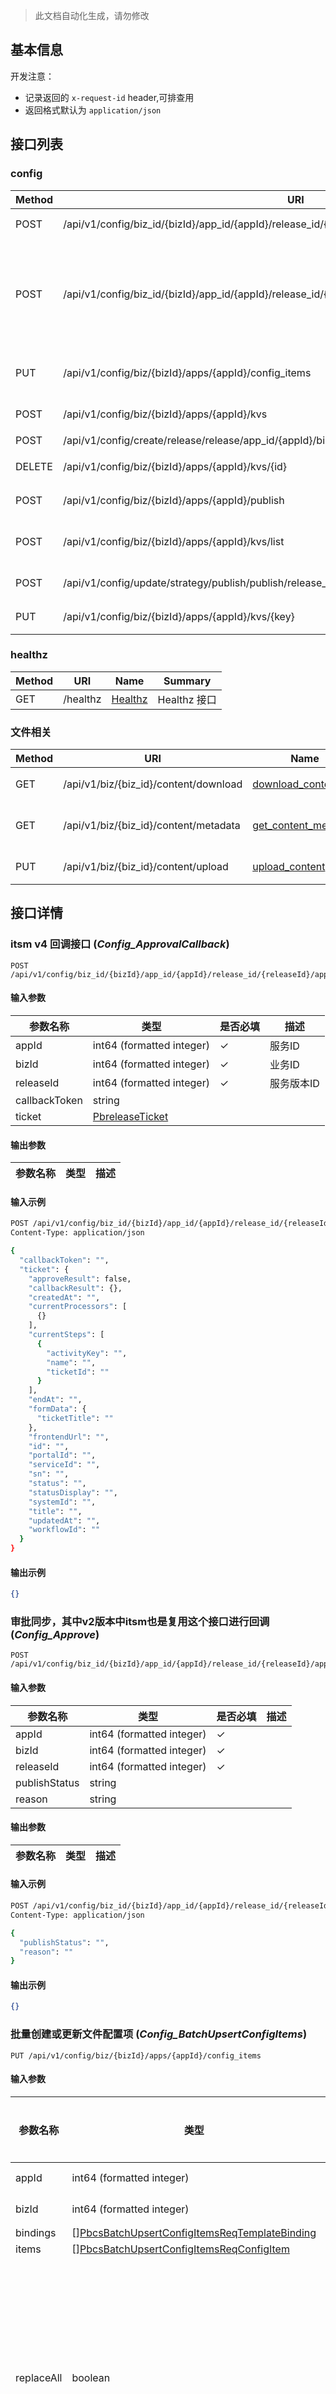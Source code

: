 > 此文档自动化生成，请勿修改

## 基本信息

开发注意：
- 记录返回的 `x-request-id` header,可排查用
- 返回格式默认为 `application/json`

## 接口列表

### config

| Method  | URI     | Name   | Summary |
|---------|---------|--------|---------|
| POST | /api/v1/config/biz_id/{bizId}/app_id/{appId}/release_id/{releaseId}/approval_callback | [Config_ApprovalCallback](#config-approval-callback) | itsm v4 回调接口 |
| POST | /api/v1/config/biz_id/{bizId}/app_id/{appId}/release_id/{releaseId}/approve | [Config_Approve](#config-approve) | 审批同步，其中v2版本中itsm也是复用这个接口进行回调 |
| PUT | /api/v1/config/biz/{bizId}/apps/{appId}/config_items | [Config_BatchUpsertConfigItems](#config-batch-upsert-config-items) | 批量创建或更新文件配置项 |
| POST | /api/v1/config/biz/{bizId}/apps/{appId}/kvs | [Config_CreateKv](#config-create-kv) | 创建键值配置项 |
| POST | /api/v1/config/create/release/release/app_id/{appId}/biz_id/{bizId} | [Config_CreateRelease](#config-create-release) | 生成版本 |
| DELETE | /api/v1/config/biz/{bizId}/apps/{appId}/kvs/{id} | [Config_DeleteKv](#config-delete-kv) | 删除键值配置项 |
| POST | /api/v1/config/biz/{bizId}/apps/{appId}/publish | [Config_GenerateReleaseAndPublish](#config-generate-release-and-publish) | 生成版本并发布 |
| POST | /api/v1/config/biz/{bizId}/apps/{appId}/kvs/list | [Config_ListKvs](#config-list-kvs) | 获取键值配置项列表 |
| POST | /api/v1/config/update/strategy/publish/publish/release_id/{releaseId}/app_id/{appId}/biz_id/{bizId} | [Config_Publish](#config-publish) | 发布指定版本 |
| PUT | /api/v1/config/biz/{bizId}/apps/{appId}/kvs/{key} | [Config_UpdateKv](#config-update-kv) | 更新键值配置项 |

### healthz

| Method  | URI     | Name   | Summary |
|---------|---------|--------|---------|
| GET | /healthz | [Healthz](#healthz) | Healthz 接口 |

### 文件相关

| Method  | URI     | Name   | Summary |
|---------|---------|--------|---------|
| GET | /api/v1/biz/{biz_id}/content/download | [download_content](#download-content) | 下载文件内容 |
| GET | /api/v1/biz/{biz_id}/content/metadata | [get_content_metadata](#get-content-metadata) | 获取文件内容元数据 |
| PUT | /api/v1/biz/{biz_id}/content/upload | [upload_content](#upload-content) | 上传文件内容 |

## 接口详情

### <span id="config-approval-callback"></span> itsm v4 回调接口 (*Config_ApprovalCallback*)

```
POST /api/v1/config/biz_id/{bizId}/app_id/{appId}/release_id/{releaseId}/approval_callback
```

#### 输入参数

| 参数名称 | 类型 | 是否必填 | 描述 |
|------|--------|------|---------|
| appId | int64 (formatted integer) | ✓ | 服务ID |
| bizId | int64 (formatted integer) | ✓ | 业务ID |
| releaseId | int64 (formatted integer) | ✓ | 服务版本ID |
| callbackToken | string |  |  |
| ticket | [PbreleaseTicket](#pbrelease-ticket) |  |  |

#### 输出参数

| 参数名称 | 类型 | 描述 |
|------|--------|---------|

#### 输入示例

```bash
POST /api/v1/config/biz_id/{bizId}/app_id/{appId}/release_id/{releaseId}/approval_callback HTTP/1.1
Content-Type: application/json

{
  "callbackToken": "",
  "ticket": {
    "approveResult": false,
    "callbackResult": {},
    "createdAt": "",
    "currentProcessors": [
      {}
    ],
    "currentSteps": [
      {
        "activityKey": "",
        "name": "",
        "ticketId": ""
      }
    ],
    "endAt": "",
    "formData": {
      "ticketTitle": ""
    },
    "frontendUrl": "",
    "id": "",
    "portalId": "",
    "serviceId": "",
    "sn": "",
    "status": "",
    "statusDisplay": "",
    "systemId": "",
    "title": "",
    "updatedAt": "",
    "workflowId": ""
  }
}
```

#### 输出示例

```json
{}
```

### <span id="config-approve"></span> 审批同步，其中v2版本中itsm也是复用这个接口进行回调 (*Config_Approve*)

```
POST /api/v1/config/biz_id/{bizId}/app_id/{appId}/release_id/{releaseId}/approve
```

#### 输入参数

| 参数名称 | 类型 | 是否必填 | 描述 |
|------|--------|------|---------|
| appId | int64 (formatted integer) | ✓ |  |
| bizId | int64 (formatted integer) | ✓ |  |
| releaseId | int64 (formatted integer) | ✓ |  |
| publishStatus | string |  |  |
| reason | string |  |  |

#### 输出参数

| 参数名称 | 类型 | 描述 |
|------|--------|---------|

#### 输入示例

```bash
POST /api/v1/config/biz_id/{bizId}/app_id/{appId}/release_id/{releaseId}/approve HTTP/1.1
Content-Type: application/json

{
  "publishStatus": "",
  "reason": ""
}
```

#### 输出示例

```json
{}
```

### <span id="config-batch-upsert-config-items"></span> 批量创建或更新文件配置项 (*Config_BatchUpsertConfigItems*)

```
PUT /api/v1/config/biz/{bizId}/apps/{appId}/config_items
```

#### 输入参数

| 参数名称 | 类型 | 是否必填 | 描述 |
|------|--------|------|---------|
| appId | int64 (formatted integer) | ✓ | 服务ID |
| bizId | int64 (formatted integer) | ✓ | 业务ID |
| bindings | \[\][PbcsBatchUpsertConfigItemsReqTemplateBinding](#pbcs-batch-upsert-config-items-req-template-binding) |  |  |
| items | \[\][PbcsBatchUpsertConfigItemsReqConfigItem](#pbcs-batch-upsert-config-items-req-config-item) |  |  |
| replaceAll | boolean |  | 是否替换全部：如果为true会覆盖已有的文件，不存在的则删除 |
| variables | \[\][PbtvTemplateVariableSpec](#pbtv-template-variable-spec) |  |  |

#### 输出参数

| 参数名称 | 类型 | 描述 |
|------|--------|---------|

#### 输入示例

```bash
PUT /api/v1/config/biz/{bizId}/apps/{appId}/config_items HTTP/1.1
Content-Type: application/json

{
  "bindings": [
    {
      "templateBinding": {
        "templateRevisions": [
          {
            "isLatest": false,
            "templateId": 0,
            "templateRevisionId": 0
          }
        ],
        "templateSetId": 0
      },
      "templateSpaceId": 0
    }
  ],
  "items": [
    {
      "byteSize": "",
      "charset": "",
      "fileMode": "",
      "fileType": "",
      "md5": "",
      "memo": "",
      "name": "",
      "path": "",
      "privilege": "",
      "sign": "",
      "user": "",
      "userGroup": ""
    }
  ],
  "replaceAll": false,
  "variables": [
    {
      "defaultVal": "",
      "memo": "",
      "name": "",
      "type": ""
    }
  ]
}
```

#### 输出示例

```json
{}
```

### <span id="config-create-kv"></span> 创建键值配置项 (*Config_CreateKv*)

```
POST /api/v1/config/biz/{bizId}/apps/{appId}/kvs
```

#### 输入参数

| 参数名称 | 类型 | 是否必填 | 描述 |
|------|--------|------|---------|
| appId | int64 (formatted integer) | ✓ | 服务ID |
| bizId | int64 (formatted integer) | ✓ | 业务ID |
| certificateExpirationDate | string |  | 证书过期时间 |
| key | string | ✓ | 配置项名 |
| kvType | string | ✓ | 键值类型：(any、string、number、text、json、yaml、xml、secret) |
| memo | string |  | 描述 |
| secretHidden | boolean |  | 是否隐藏值：是=true，否=false |
| secretType | string |  | 密钥类型：(password、、certificate、secret_key、token、custom)，如果kv_type=secret必填项 |
| value | string | ✓ | 配置项值 |

#### 输出参数

| 参数名称 | 类型 | 描述 |
|------|--------|---------|

#### 输入示例

```bash
POST /api/v1/config/biz/{bizId}/apps/{appId}/kvs HTTP/1.1
Content-Type: application/json

{
  "certificateExpirationDate": "",
  "key": "",
  "kvType": "",
  "memo": "",
  "secretHidden": false,
  "secretType": "",
  "value": ""
}
```

#### 输出示例

```json
{}
```

### <span id="config-create-release"></span> 生成版本 (*Config_CreateRelease*)

```
POST /api/v1/config/create/release/release/app_id/{appId}/biz_id/{bizId}
```

#### 输入参数

| 参数名称 | 类型 | 是否必填 | 描述 |
|------|--------|------|---------|
| appId | int64 (formatted integer) | ✓ | 服务ID |
| bizId | int64 (formatted integer) | ✓ | 业务ID |
| memo | string |  | 版本描述 |
| name | string |  | 版本名称 |
| variables | \[\][PbtvTemplateVariableSpec](#pbtv-template-variable-spec) |  |  |

#### 输出参数

| 参数名称 | 类型 | 描述 |
|------|--------|---------|

#### 输入示例

```bash
POST /api/v1/config/create/release/release/app_id/{appId}/biz_id/{bizId} HTTP/1.1
Content-Type: application/json

{
  "memo": "",
  "name": "",
  "variables": [
    {
      "defaultVal": "",
      "memo": "",
      "name": "",
      "type": ""
    }
  ]
}
```

#### 输出示例

```json
{}
```

### <span id="config-delete-kv"></span> 删除键值配置项 (*Config_DeleteKv*)

```
DELETE /api/v1/config/biz/{bizId}/apps/{appId}/kvs/{id}
```

#### 输入参数

| 参数名称 | 类型 | 是否必填 | 描述 |
|------|--------|------|---------|
| appId | int64 (formatted integer) | ✓ | 服务ID |
| bizId | int64 (formatted integer) | ✓ | 业务ID |
| id | int64 (formatted integer) | ✓ | 键值配置项ID |

#### 输出参数

| 参数名称 | 类型 | 描述 |
|------|--------|---------|

#### 输入示例

```bash
DELETE /api/v1/config/biz/{bizId}/apps/{appId}/kvs/{id} HTTP/1.1
Content-Type: application/json


```

#### 输出示例

```json
{}
```

### <span id="config-generate-release-and-publish"></span> 生成版本并发布 (*Config_GenerateReleaseAndPublish*)

```
POST /api/v1/config/biz/{bizId}/apps/{appId}/publish
```

#### 输入参数

| 参数名称 | 类型 | 是否必填 | 描述 |
|------|--------|------|---------|
| appId | int64 (formatted integer) | ✓ | 服务ID |
| bizId | int64 (formatted integer) | ✓ | 业务ID |
| all | boolean |  | 全部实例上线：是=true，否=false |
| grayPublishMode | string |  | 灰度发布模式，仅在 all 为 false 时有效，枚举值：publish_by_labels,publish_by_groups |
| groupName | string |  | 在 gray_publish_mode 为 publish_by_labels 时生效，用于根据 labels 生成一个分组时对其命名，如果有服务有可用的（绑定了服务）同 labels 的分组存在，则复用旧的分组，不会新创建分组 |
| groups | []string |  | 分组上线：分组ID，如果有值那么all必须是false |
| labels | \[\][interface{}](#interface) |  | 要发布的标签列表，仅在 gray_publish_mode 为 publish_by_labels 时生效 |
| releaseMemo | string |  | 版本描述 |
| releaseName | string |  | 服务版本名 |
| variables | \[\][PbtvTemplateVariableSpec](#pbtv-template-variable-spec) |  |  |

#### 输出参数

| 参数名称 | 类型 | 描述 |
|------|--------|---------|

#### 输入示例

```bash
POST /api/v1/config/biz/{bizId}/apps/{appId}/publish HTTP/1.1
Content-Type: application/json

{
  "all": false,
  "grayPublishMode": "",
  "groupName": "",
  "groups": [
    {}
  ],
  "labels": [
    {}
  ],
  "releaseMemo": "",
  "releaseName": "",
  "variables": [
    {
      "defaultVal": "",
      "memo": "",
      "name": "",
      "type": ""
    }
  ]
}
```

#### 输出示例

```json
{}
```

### <span id="config-list-kvs"></span> 获取键值配置项列表 (*Config_ListKvs*)

```
POST /api/v1/config/biz/{bizId}/apps/{appId}/kvs/list
```

#### 输入参数

| 参数名称 | 类型 | 是否必填 | 描述 |
|------|--------|------|---------|
| appId | int64 (formatted integer) | ✓ | 服务ID |
| bizId | int64 (formatted integer) | ✓ | 业务ID |
| all | boolean |  | 是否获取所有 |
| key | []string |  | 查询特定的配置项名 |
| kvType | []string |  | 键值类型：(any、string、number、text、json、yaml、xml、secret) |
| limit | int64 (formatted integer) |  | 每页条数 |
| order | string |  | 排序类型：desc |
| search | [interface{}](#interface) |  | 搜索的值 |
| sort | string |  | 排序的值，例如：key |
| start | int64 (formatted integer) |  | 当前页码 |
| status | []string |  | 键值配置项状态：(ADD、DELETE、REVISE、UNCHANGE) |
| topIds | []int64 (formatted integer) |  | 需要置顶ID |
| withStatus | boolean |  | 暂时未用到 |

#### 输出参数

| 参数名称 | 类型 | 描述 |
|------|--------|---------|

#### 输入示例

```bash
POST /api/v1/config/biz/{bizId}/apps/{appId}/kvs/list HTTP/1.1
Content-Type: application/json

{
  "all": false,
  "key": [
    {}
  ],
  "kvType": [
    {}
  ],
  "limit": 0,
  "order": "",
  "search": {},
  "sort": "",
  "start": 0,
  "status": [
    {}
  ],
  "topIds": [
    {}
  ],
  "withStatus": false
}
```

#### 输出示例

```json
{}
```

### <span id="config-publish"></span> 发布指定版本 (*Config_Publish*)

```
POST /api/v1/config/update/strategy/publish/publish/release_id/{releaseId}/app_id/{appId}/biz_id/{bizId}
```

#### 输入参数

| 参数名称 | 类型 | 是否必填 | 描述 |
|------|--------|------|---------|
| appId | int64 (formatted integer) | ✓ | 服务ID |
| bizId | int64 (formatted integer) | ✓ | 业务ID |
| releaseId | int64 (formatted integer) | ✓ | 服务版本ID |
| all | boolean |  | 全部实例上线：是=true，否=false |
| default | boolean |  |  |
| grayPublishMode | string |  | 灰度发布模式，仅在 all 为 false 时有效，枚举值：publish_by_labels,publish_by_groups |
| groupName | string |  | 在 gray_publish_mode 为 publish_by_labels 时生效，用于根据 labels 生成一个分组时对其命名，如果有服务有可用的（绑定了服务）同 labels 的分组存在，则复用旧的分组，不会新创建分组 |
| groups | []int64 (formatted integer) |  | 分组上线：分组ID，如果有值那么all必须是false |
| labels | \[\][interface{}](#interface) |  | 要发布的标签列表，仅在 gray_publish_mode 为 publish_by_labels 时生效 |
| memo | string |  | 上线说明 |

#### 输出参数

| 参数名称 | 类型 | 描述 |
|------|--------|---------|

#### 输入示例

```bash
POST /api/v1/config/update/strategy/publish/publish/release_id/{releaseId}/app_id/{appId}/biz_id/{bizId} HTTP/1.1
Content-Type: application/json

{
  "all": false,
  "default": false,
  "grayPublishMode": "",
  "groupName": "",
  "groups": [
    {}
  ],
  "labels": [
    {}
  ],
  "memo": ""
}
```

#### 输出示例

```json
{}
```

### <span id="config-update-kv"></span> 更新键值配置项 (*Config_UpdateKv*)

```
PUT /api/v1/config/biz/{bizId}/apps/{appId}/kvs/{key}
```

#### 输入参数

| 参数名称 | 类型 | 是否必填 | 描述 |
|------|--------|------|---------|
| appId | int64 (formatted integer) | ✓ | 服务ID |
| bizId | int64 (formatted integer) | ✓ | 业务ID |
| key | string | ✓ | 配置项名 |
| memo | string |  | 描述 |
| secretHidden | boolean |  | 是否隐藏值：是=true，否=false |
| secretType | string |  | 密钥类型：(password、、certificate、secret_key、token、custom)，如果kv_type=secret必填项 |
| value | string | ✓ | 配置项值 |

#### 输出参数

| 参数名称 | 类型 | 描述 |
|------|--------|---------|

#### 输入示例

```bash
PUT /api/v1/config/biz/{bizId}/apps/{appId}/kvs/{key} HTTP/1.1
Content-Type: application/json

{
  "memo": "",
  "secretHidden": false,
  "secretType": "",
  "value": ""
}
```

#### 输出示例

```json
{}
```

### <span id="healthz"></span> Healthz 接口 (*Healthz*)

```
GET /healthz
```

#### 输出参数

| 参数名称 | 类型 | 描述 |
|------|--------|---------|

#### 输入示例

```bash
GET /healthz HTTP/1.1
Content-Type: application/json


```

#### 输出示例

```json
{}
```

### <span id="download-content"></span> 下载文件内容 (*download_content*)

```
GET /api/v1/biz/{biz_id}/content/download
```

#### 输入参数

| 参数名称 | 类型 | 是否必填 | 描述 |
|------|--------|------|---------|
| biz_id | integer | ✓ | 业务ID |
| X-Bkapi-File-Content-Id | string | ✓ | 上传文件内容的SHA256值 |
| X-Bscp-App-Id | integer |  | 如果是应用配置项，则设置该应用ID |
| X-Bscp-Template-Space-Id | integer |  | 如果是模版配置项，则设置该模版空间ID |

#### 输出参数

| 参数名称 | 类型 | 描述 |
|------|--------|---------|
| code | integer | 返回码 |
| message | string | 返回消息 |
| code | integer | 返回码 |
| message | string | 返回消息 |
| data | object | 返回body |
| data.byte_size | integer |  |
| data.md5 | string |  |
| data.sha256 | string |  |



#### 输入示例

```bash
GET /api/v1/biz/{biz_id}/content/download HTTP/1.1
Content-Type: application/json


```

#### 输出示例

```json
{
  "data": {
    "byte_size": 0,
    "md5": "",
    "sha256": ""
  }
}
```

### <span id="get-content-metadata"></span> 获取文件内容元数据 (*get_content_metadata*)

```
GET /api/v1/biz/{biz_id}/content/metadata
```

#### 输入参数

| 参数名称 | 类型 | 是否必填 | 描述 |
|------|--------|------|---------|
| biz_id | integer | ✓ | 业务ID |
| X-Bkapi-File-Content-Id | string | ✓ | 上传文件内容的SHA256值 |
| app-id | integer | ✓ | 如果是应用配置项，则设置该应用ID |

#### 输出参数

| 参数名称 | 类型 | 描述 |
|------|--------|---------|
| code | integer | 返回码 |
| message | string | 返回消息 |
| code | integer | 返回码 |
| message | string | 返回消息 |
| data | object | 返回body |
| data.byte_size | integer |  |
| data.md5 | string |  |
| data.sha256 | string |  |



#### 输入示例

```bash
GET /api/v1/biz/{biz_id}/content/metadata HTTP/1.1
Content-Type: application/json


```

#### 输出示例

```json
{
  "data": {
    "byte_size": 0,
    "md5": "",
    "sha256": ""
  }
}
```

### <span id="upload-content"></span> 上传文件内容 (*upload_content*)

```
PUT /api/v1/biz/{biz_id}/content/upload
```

#### 输入参数

| 参数名称 | 类型 | 是否必填 | 描述 |
|------|--------|------|---------|
| biz_id | integer | ✓ | 业务ID |
| X-Bkapi-File-Content-Id | string | ✓ | 上传文件内容的SHA256值 |
| X-Bscp-App-Id | integer |  | 如果是应用配置项，则设置该应用ID |
| X-Bscp-Template-Space-Id | integer |  | 如果是模版配置项，则设置该模版空间ID |

#### 输出参数

| 参数名称 | 类型 | 描述 |
|------|--------|---------|
| code | integer | 返回码 |
| message | string | 返回消息 |
| code | integer | 返回码 |
| message | string | 返回消息 |
| data | object | 返回body |
| data.byte_size | integer |  |
| data.md5 | string |  |
| data.sha256 | string |  |



#### 输入示例

```bash
PUT /api/v1/biz/{biz_id}/content/upload HTTP/1.1
Content-Type: application/json


```

#### 输出示例

```json
{
  "data": {
    "byte_size": 0,
    "md5": "",
    "sha256": ""
  }
}
```

## Models

### <span id="config-approval-callback-body"></span> ConfigApprovalCallbackBody


  



**Properties**

| Name | Type | Go type | Required | Default | Description | Example |
|------|------|---------|:--------:| ------- |-------------|---------|
| callbackToken | string| `string` |  | |  |  |
| ticket | [PbreleaseTicket](#pbrelease-ticket)| `PbreleaseTicket` |  | |  |  |



### <span id="config-approve-body"></span> ConfigApproveBody


  



**Properties**

| Name | Type | Go type | Required | Default | Description | Example |
|------|------|---------|:--------:| ------- |-------------|---------|
| publishStatus | string| `string` |  | |  |  |
| reason | string| `string` |  | |  |  |



### <span id="config-batch-upsert-config-items-body"></span> ConfigBatchUpsertConfigItemsBody


  



**Properties**

| Name | Type | Go type | Required | Default | Description | Example |
|------|------|---------|:--------:| ------- |-------------|---------|
| bindings | \[\][PbcsBatchUpsertConfigItemsReqTemplateBinding](#pbcs-batch-upsert-config-items-req-template-binding)| `[]*PbcsBatchUpsertConfigItemsReqTemplateBinding` |  | |  |  |
| items | \[\][PbcsBatchUpsertConfigItemsReqConfigItem](#pbcs-batch-upsert-config-items-req-config-item)| `[]*PbcsBatchUpsertConfigItemsReqConfigItem` |  | |  |  |
| replaceAll | boolean| `bool` |  | | 是否替换全部：如果为true会覆盖已有的文件，不存在的则删除 |  |
| variables | \[\][PbtvTemplateVariableSpec](#pbtv-template-variable-spec)| `[]*PbtvTemplateVariableSpec` |  | |  |  |



### <span id="config-create-kv-body"></span> ConfigCreateKvBody


> 请求参数
  





**Properties**

| Name | Type | Go type | Required | Default | Description | Example |
|------|------|---------|:--------:| ------- |-------------|---------|
| certificateExpirationDate | string| `string` |  | | 证书过期时间 |  |
| key | string| `string` | ✓ | | 配置项名 |  |
| kvType | string| `string` | ✓ | | 键值类型：(any、string、number、text、json、yaml、xml、secret) |  |
| memo | string| `string` |  | | 描述 |  |
| secretHidden | boolean| `bool` |  | | 是否隐藏值：是=true，否=false |  |
| secretType | string| `string` |  | | 密钥类型：(password、、certificate、secret_key、token、custom)，如果kv_type=secret必填项 |  |
| value | string| `string` | ✓ | | 配置项值 |  |



### <span id="config-create-release-body"></span> ConfigCreateReleaseBody


  



**Properties**

| Name | Type | Go type | Required | Default | Description | Example |
|------|------|---------|:--------:| ------- |-------------|---------|
| memo | string| `string` |  | | 版本描述 |  |
| name | string| `string` |  | | 版本名称 |  |
| variables | \[\][PbtvTemplateVariableSpec](#pbtv-template-variable-spec)| `[]*PbtvTemplateVariableSpec` |  | |  |  |



### <span id="config-generate-release-and-publish-body"></span> ConfigGenerateReleaseAndPublishBody


  



**Properties**

| Name | Type | Go type | Required | Default | Description | Example |
|------|------|---------|:--------:| ------- |-------------|---------|
| all | boolean| `bool` |  | | 全部实例上线：是=true，否=false |  |
| grayPublishMode | string| `string` |  | | 灰度发布模式，仅在 all 为 false 时有效，枚举值：publish_by_labels,publish_by_groups |  |
| groupName | string| `string` |  | | 在 gray_publish_mode 为 publish_by_labels 时生效，用于根据 labels 生成一个分组时对其命名，如果有服务有可用的（绑定了服务）同 labels 的分组存在，则复用旧的分组，不会新创建分组 |  |
| groups | []string| `[]string` |  | | 分组上线：分组ID，如果有值那么all必须是false |  |
| labels | \[\][interface{}](#interface)| `[]interface{}` |  | | 要发布的标签列表，仅在 gray_publish_mode 为 publish_by_labels 时生效 |  |
| releaseMemo | string| `string` |  | | 版本描述 |  |
| releaseName | string| `string` |  | | 服务版本名 |  |
| variables | \[\][PbtvTemplateVariableSpec](#pbtv-template-variable-spec)| `[]*PbtvTemplateVariableSpec` |  | |  |  |



### <span id="config-list-kvs-body"></span> ConfigListKvsBody


  



**Properties**

| Name | Type | Go type | Required | Default | Description | Example |
|------|------|---------|:--------:| ------- |-------------|---------|
| all | boolean| `bool` |  | | 是否获取所有 |  |
| key | []string| `[]string` |  | | 查询特定的配置项名 |  |
| kvType | []string| `[]string` |  | | 键值类型：(any、string、number、text、json、yaml、xml、secret) |  |
| limit | int64 (formatted integer)| `int64` |  | | 每页条数 |  |
| order | string| `string` |  | | 排序类型：desc |  |
| search | [interface{}](#interface)| `interface{}` |  | | 搜索的值 |  |
| sort | string| `string` |  | | 排序的值，例如：key |  |
| start | int64 (formatted integer)| `int64` |  | | 当前页码 |  |
| status | []string| `[]string` |  | | 键值配置项状态：(ADD、DELETE、REVISE、UNCHANGE) |  |
| topIds | []int64 (formatted integer)| `[]int64` |  | | 需要置顶ID |  |
| withStatus | boolean| `bool` |  | | 暂时未用到 |  |



### <span id="config-publish-body"></span> ConfigPublishBody


  



**Properties**

| Name | Type | Go type | Required | Default | Description | Example |
|------|------|---------|:--------:| ------- |-------------|---------|
| all | boolean| `bool` |  | | 全部实例上线：是=true，否=false |  |
| default | boolean| `bool` |  | |  |  |
| grayPublishMode | string| `string` |  | | 灰度发布模式，仅在 all 为 false 时有效，枚举值：publish_by_labels,publish_by_groups |  |
| groupName | string| `string` |  | | 在 gray_publish_mode 为 publish_by_labels 时生效，用于根据 labels 生成一个分组时对其命名，如果有服务有可用的（绑定了服务）同 labels 的分组存在，则复用旧的分组，不会新创建分组 |  |
| groups | []int64 (formatted integer)| `[]int64` |  | | 分组上线：分组ID，如果有值那么all必须是false |  |
| labels | \[\][interface{}](#interface)| `[]interface{}` |  | | 要发布的标签列表，仅在 gray_publish_mode 为 publish_by_labels 时生效 |  |
| memo | string| `string` |  | | 上线说明 |  |



### <span id="config-update-kv-body"></span> ConfigUpdateKvBody


> 请求参数
  





**Properties**

| Name | Type | Go type | Required | Default | Description | Example |
|------|------|---------|:--------:| ------- |-------------|---------|
| memo | string| `string` |  | | 描述 |  |
| secretHidden | boolean| `bool` |  | | 是否隐藏值：是=true，否=false |  |
| secretType | string| `string` |  | | 密钥类型：(password、、certificate、secret_key、token、custom)，如果kv_type=secret必填项 |  |
| value | string| `string` | ✓ | | 配置项值 |  |



### <span id="pbatb-template-binding"></span> pbatbTemplateBinding


  



**Properties**

| Name | Type | Go type | Required | Default | Description | Example |
|------|------|---------|:--------:| ------- |-------------|---------|
| templateRevisions | \[\][PbatbTemplateRevisionBinding](#pbatb-template-revision-binding)| `[]*PbatbTemplateRevisionBinding` |  | |  |  |
| templateSetId | int64 (formatted integer)| `int64` |  | | 模板套餐ID |  |



### <span id="pbatb-template-revision-binding"></span> pbatbTemplateRevisionBinding


  



**Properties**

| Name | Type | Go type | Required | Default | Description | Example |
|------|------|---------|:--------:| ------- |-------------|---------|
| isLatest | boolean| `bool` |  | | 是否是最新：模板文件版本ID在该模板文件中是最新的一个版本 |  |
| templateId | int64 (formatted integer)| `int64` |  | | 模板文件ID |  |
| templateRevisionId | int64 (formatted integer)| `int64` |  | | 模板文件版本ID |  |



### <span id="pbbase-revision"></span> pbbaseRevision


  



**Properties**

| Name | Type | Go type | Required | Default | Description | Example |
|------|------|---------|:--------:| ------- |-------------|---------|
| createAt | string| `string` |  | | 创建时间 |  |
| creator | string| `string` |  | | 创建人 |  |
| reviser | string| `string` |  | | 更新人 |  |
| updateAt | string| `string` |  | | 更新时间 |  |



### <span id="pbcontent-content-spec"></span> pbcontentContentSpec


  



**Properties**

| Name | Type | Go type | Required | Default | Description | Example |
|------|------|---------|:--------:| ------- |-------------|---------|
| byteSize | uint64 (formatted string)| `string` |  | | 文件大小 |  |
| md5 | string| `string` |  | | 文件md5 |  |
| signature | string| `string` |  | | 文件sha256 |  |



### <span id="pbcs-approval-callback-resp"></span> pbcsApprovalCallbackResp


  



**Properties**

| Name | Type | Go type | Required | Default | Description | Example |
|------|------|---------|:--------:| ------- |-------------|---------|
| message | string| `string` |  | | 消息 |  |
| result | boolean| `bool` |  | | 结果 |  |



### <span id="pbcs-approve-resp"></span> pbcsApproveResp


  



**Properties**

| Name | Type | Go type | Required | Default | Description | Example |
|------|------|---------|:--------:| ------- |-------------|---------|
| code | int32 (formatted integer)| `int32` |  | |  |  |
| haveCredentials | boolean| `bool` |  | |  |  |
| havePull | boolean| `bool` |  | |  |  |
| message | string| `string` |  | |  |  |



### <span id="pbcs-batch-upsert-config-items-req-config-item"></span> pbcsBatchUpsertConfigItemsReqConfigItem


  



**Properties**

| Name | Type | Go type | Required | Default | Description | Example |
|------|------|---------|:--------:| ------- |-------------|---------|
| byteSize | uint64 (formatted string)| `string` |  | | 文件大小 |  |
| charset | string| `string` |  | | 文件编码 |  |
| fileMode | string| `string` |  | `"unix"`| 文件模式 |  |
| fileType | string| `string` |  | | 配置文件格式：文本文件=file, 二进制文件=binary |  |
| md5 | string| `string` |  | | 文件md5 |  |
| memo | string| `string` |  | | 文件描述 |  |
| name | string| `string` |  | | 文件名 |  |
| path | string| `string` |  | | 文件路径 |  |
| privilege | string| `string` |  | | 文件权限 |  |
| sign | string| `string` |  | | 文件sha256 |  |
| user | string| `string` |  | | 用户权限名 |  |
| userGroup | string| `string` |  | | 用户组权限名 |  |



### <span id="pbcs-batch-upsert-config-items-req-template-binding"></span> pbcsBatchUpsertConfigItemsReqTemplateBinding


  



**Properties**

| Name | Type | Go type | Required | Default | Description | Example |
|------|------|---------|:--------:| ------- |-------------|---------|
| templateBinding | [PbatbTemplateBinding](#pbatb-template-binding)| `PbatbTemplateBinding` |  | |  |  |
| templateSpaceId | int64 (formatted integer)| `int64` |  | | 模板空间ID |  |



### <span id="pbcs-batch-upsert-config-items-resp"></span> pbcsBatchUpsertConfigItemsResp


  



**Properties**

| Name | Type | Go type | Required | Default | Description | Example |
|------|------|---------|:--------:| ------- |-------------|---------|
| ids | []int64 (formatted integer)| `[]int64` |  | | 文件配置项ID |  |



### <span id="pbcs-create-kv-resp"></span> pbcsCreateKvResp


  



**Properties**

| Name | Type | Go type | Required | Default | Description | Example |
|------|------|---------|:--------:| ------- |-------------|---------|
| id | int64 (formatted integer)| `int64` |  | | 键值配置项ID |  |



### <span id="pbcs-create-release-resp"></span> pbcsCreateReleaseResp


  



**Properties**

| Name | Type | Go type | Required | Default | Description | Example |
|------|------|---------|:--------:| ------- |-------------|---------|
| id | int64 (formatted integer)| `int64` |  | | 生成配置服务版本ID |  |



### <span id="pbcs-delete-kv-resp"></span> pbcsDeleteKvResp


  

[interface{}](#interface)

### <span id="pbcs-list-kvs-resp"></span> pbcsListKvsResp


  



**Properties**

| Name | Type | Go type | Required | Default | Description | Example |
|------|------|---------|:--------:| ------- |-------------|---------|
| count | int64 (formatted integer)| `int64` |  | | 总数 |  |
| details | \[\][PbkvKv](#pbkv-kv)| `[]*PbkvKv` |  | |  |  |
| exclusionCount | int64 (formatted integer)| `int64` |  | | 排除删除后的数量 |  |
| isCertExpired | boolean| `bool` |  | | 是否有证书过期：是=true，否=false |  |



### <span id="pbcs-publish-resp"></span> pbcsPublishResp


  



**Properties**

| Name | Type | Go type | Required | Default | Description | Example |
|------|------|---------|:--------:| ------- |-------------|---------|
| haveCredentials | boolean| `bool` |  | | 是否有关联密钥 |  |
| havePull | boolean| `bool` |  | | 是否被客户端拉取过 |  |
| id | int64 (formatted integer)| `int64` |  | | 版本发布后的ID |  |



### <span id="pbcs-update-kv-resp"></span> pbcsUpdateKvResp


  

[interface{}](#interface)

### <span id="pbkv-kv"></span> pbkvKv


  



**Properties**

| Name | Type | Go type | Required | Default | Description | Example |
|------|------|---------|:--------:| ------- |-------------|---------|
| attachment | [PbkvKvAttachment](#pbkv-kv-attachment)| `PbkvKvAttachment` |  | |  |  |
| contentSpec | [PbcontentContentSpec](#pbcontent-content-spec)| `PbcontentContentSpec` |  | |  |  |
| id | int64 (formatted integer)| `int64` |  | | 键值配置项ID |  |
| kvState | string| `string` |  | | 键值配置项状态：(ADD、DELETE、REVISE、UNCHANGE) |  |
| revision | [PbbaseRevision](#pbbase-revision)| `PbbaseRevision` |  | |  |  |
| spec | [PbkvKvSpec](#pbkv-kv-spec)| `PbkvKvSpec` |  | |  |  |



### <span id="pbkv-kv-attachment"></span> pbkvKvAttachment


  



**Properties**

| Name | Type | Go type | Required | Default | Description | Example |
|------|------|---------|:--------:| ------- |-------------|---------|
| appId | int64 (formatted integer)| `int64` |  | | 服务ID |  |
| bizId | int64 (formatted integer)| `int64` |  | | 业务ID |  |



### <span id="pbkv-kv-spec"></span> pbkvKvSpec


  



**Properties**

| Name | Type | Go type | Required | Default | Description | Example |
|------|------|---------|:--------:| ------- |-------------|---------|
| certificateExpirationDate | string| `string` |  | | 证书过期时间 |  |
| key | string| `string` |  | | 配置项名 |  |
| kvType | string| `string` |  | | 键值类型：(any、string、number、text、json、yaml、xml、secret) |  |
| memo | string| `string` |  | | 描述 |  |
| secretHidden | boolean| `bool` |  | | 是否隐藏值：是=true，否=false |  |
| secretType | string| `string` |  | | 密钥类型：(password、、certificate、secret_key、token、custom) |  |
| value | string| `string` |  | | 配置项值 |  |



### <span id="pbrelease-callback-result"></span> pbreleaseCallbackResult


  

[interface{}](#interface)

### <span id="pbrelease-current-steps"></span> pbreleaseCurrentSteps


  



**Properties**

| Name | Type | Go type | Required | Default | Description | Example |
|------|------|---------|:--------:| ------- |-------------|---------|
| activityKey | string| `string` |  | |  |  |
| name | string| `string` |  | |  |  |
| ticketId | string| `string` |  | |  |  |



### <span id="pbrelease-form-data"></span> pbreleaseFormData


  



**Properties**

| Name | Type | Go type | Required | Default | Description | Example |
|------|------|---------|:--------:| ------- |-------------|---------|
| ticketTitle | string| `string` |  | |  |  |



### <span id="pbrelease-ticket"></span> pbreleaseTicket


  



**Properties**

| Name | Type | Go type | Required | Default | Description | Example |
|------|------|---------|:--------:| ------- |-------------|---------|
| approveResult | boolean| `bool` |  | |  |  |
| callbackResult | [PbreleaseCallbackResult](#pbrelease-callback-result)| `PbreleaseCallbackResult` |  | |  |  |
| createdAt | string| `string` |  | |  |  |
| currentProcessors | \[\][interface{}](#interface)| `[]interface{}` |  | |  |  |
| currentSteps | \[\][PbreleaseCurrentSteps](#pbrelease-current-steps)| `[]*PbreleaseCurrentSteps` |  | |  |  |
| endAt | string| `string` |  | |  |  |
| formData | [PbreleaseFormData](#pbrelease-form-data)| `PbreleaseFormData` |  | |  |  |
| frontendUrl | string| `string` |  | |  |  |
| id | string| `string` |  | |  |  |
| portalId | string| `string` |  | |  |  |
| serviceId | string| `string` |  | |  |  |
| sn | string| `string` |  | |  |  |
| status | string| `string` |  | |  |  |
| statusDisplay | string| `string` |  | |  |  |
| systemId | string| `string` |  | |  |  |
| title | string| `string` |  | |  |  |
| updatedAt | string| `string` |  | |  |  |
| workflowId | string| `string` |  | |  |  |



### <span id="pbtv-template-variable-spec"></span> pbtvTemplateVariableSpec


  



**Properties**

| Name | Type | Go type | Required | Default | Description | Example |
|------|------|---------|:--------:| ------- |-------------|---------|
| defaultVal | string| `string` |  | | 默认值 |  |
| memo | string| `string` |  | | 变量描述 |  |
| name | string| `string` |  | | 变量名称 |  |
| type | string| `string` |  | | 变量类型：string、number |  |



### <span id="protobuf-any"></span> protobufAny


  



**Properties**

| Name | Type | Go type | Required | Default | Description | Example |
|------|------|---------|:--------:| ------- |-------------|---------|
| @type | string| `string` |  | |  |  |



**Additional Properties**

any

### <span id="protobuf-null-value"></span> protobufNullValue


> `NullValue` is a singleton enumeration to represent the null value for the
`Value` type union.

 The JSON representation for `NullValue` is JSON `null`.

 - NULL_VALUE: Null value.
  



| Name | Type | Go type | Default | Description | Example |
|------|------|---------| ------- |-------------|---------|
| protobufNullValue | string| string | `"NULL_VALUE"`| `NullValue` is a singleton enumeration to represent the null value for the</br>`Value` type union.</br></br> The JSON representation for `NullValue` is JSON `null`.</br></br> - NULL_VALUE: Null value. |  |



### <span id="repository-object-metadata"></span> repository.ObjectMetadata


  



**Properties**

| Name | Type | Go type | Required | Default | Description | Example |
|------|------|---------|:--------:| ------- |-------------|---------|
| byte_size | integer| `int64` |  | |  |  |
| md5 | string| `string` |  | |  |  |
| sha256 | string| `string` |  | |  |  |



### <span id="rest-o-k-response"></span> rest.OKResponse


  



**Properties**

| Name | Type | Go type | Required | Default | Description | Example |
|------|------|---------|:--------:| ------- |-------------|---------|
| data | [interface{}](#interface)| `interface{}` |  | |  |  |



### <span id="rpc-status"></span> rpcStatus


  



**Properties**

| Name | Type | Go type | Required | Default | Description | Example |
|------|------|---------|:--------:| ------- |-------------|---------|
| code | int32 (formatted integer)| `int32` |  | |  |  |
| details | \[\][ProtobufAny](#protobuf-any)| `[]*ProtobufAny` |  | |  |  |
| message | string| `string` |  | |  |  |


